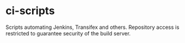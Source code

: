 ci-scripts
==========

Scripts automating Jenkins, Transifex and others. Repository access is restricted to guarantee security of the build server.
